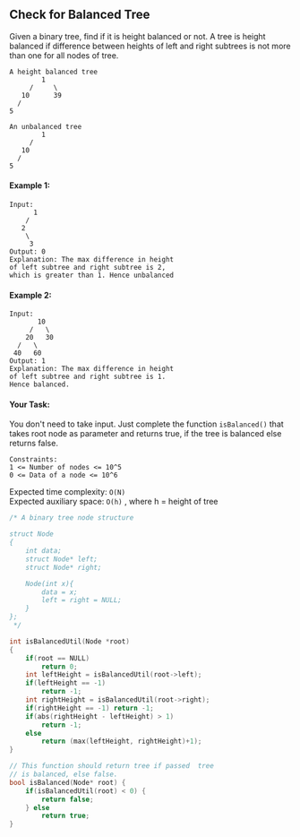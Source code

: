 ## Check for Balanced Tree

Given a binary tree, find if it is height balanced or not.
A tree is height balanced if difference between heights of left and right subtrees is not more than one for all nodes of tree.

```
A height balanced tree
        1
     /     \
   10      39
  /
5

An unbalanced tree
        1
     /
   10
  /
5
```

#### Example 1:

```
Input:
      1
    /
   2
    \
     3
Output: 0
Explanation: The max difference in height
of left subtree and right subtree is 2,
which is greater than 1. Hence unbalanced
```

#### Example 2:

```
Input:
       10
     /   \
    20   30
  /   \
 40   60
Output: 1
Explanation: The max difference in height
of left subtree and right subtree is 1.
Hence balanced.
```

#### Your Task:

You don't need to take input. Just complete the function `isBalanced()` that takes root node as parameter and returns true, if the tree is balanced else returns false.

```
Constraints:
1 <= Number of nodes <= 10^5
0 <= Data of a node <= 10^6
```

Expected time complexity: `O(N)`  
Expected auxiliary space: `O(h)` , where h = height of tree

```c++
/* A binary tree node structure

struct Node
{
    int data;
    struct Node* left;
    struct Node* right;

    Node(int x){
        data = x;
        left = right = NULL;
    }
};
 */

int isBalancedUtil(Node *root)
{
    if(root == NULL)
        return 0;
    int leftHeight = isBalancedUtil(root->left);
    if(leftHeight == -1)
        return -1;
    int rightHeight = isBalancedUtil(root->right);
    if(rightHeight == -1) return -1;
    if(abs(rightHeight - leftHeight) > 1)
        return -1;
    else
        return (max(leftHeight, rightHeight)+1);
}

// This function should return tree if passed  tree
// is balanced, else false.
bool isBalanced(Node* root) {
    if(isBalancedUtil(root) < 0) {
        return false;
    } else
        return true;
}
```
